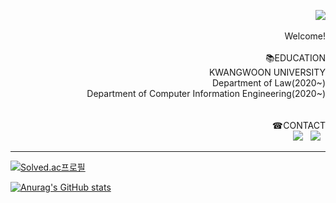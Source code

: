 <p align="right">
  <img src="https://capsule-render.vercel.app/api?type=slice&color=000000&customColorList=0,0,0,0,0&animation=fadeIn&fontColor=5e474c&fontAlign=70&rotate=-2"><br/>
  <br/>
  Welcome!<br/> 
  <br/>
   📚EDUCATION <br/>
  KWANGWOON UNIVERSITY<br/>
  Department of Law(2020~)<br/>
  Department of Computer Information Engineering(2020~)<br/>
  <br/><br/>
  ☎CONTACT<br/>
  <a href="mailto:parkjihan5253@gmail.com"><img src="https://img.shields.io/badge/Gmail-EA4335?style=flat-square&logo=Gmail&logoColor=white"/></a> &nbsp
  <a href="https://www.instagram.com/prokoreanism/"><img src="https://img.shields.io/badge/instagram-E4405F?style=flat-square&logo=instagram&logoColor=white"/></a> &nbsp
</p>

 
 
---




  
[![Solved.ac프로필](http://mazassumnida.wtf/api/v2/generate_badge?boj=bbbjihan)](https://solved.ac/bbbjihan)

[![Anurag's GitHub stats](https://github-readme-stats.vercel.app/api?username=bbbjihan)](https://github.com/bbbjihan/github-readme-stats)

